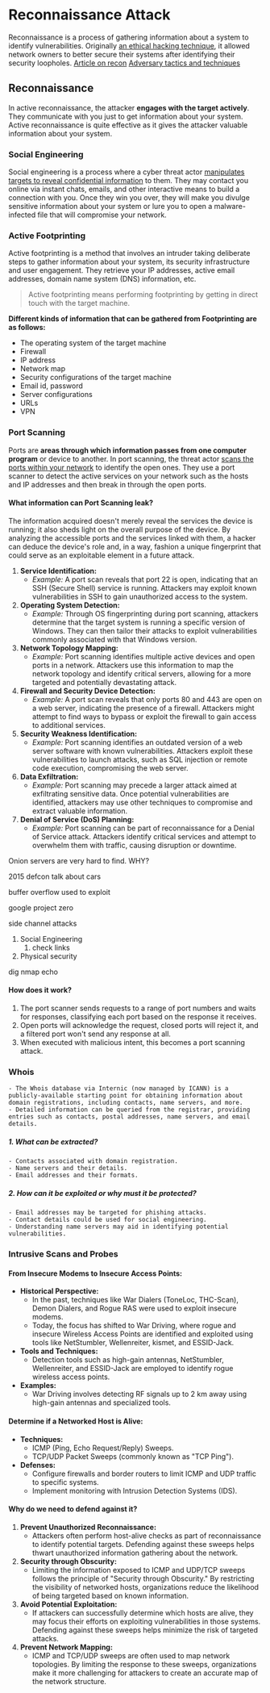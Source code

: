 
# Reconnaissance Attack
Reconnaissance is a process of gathering information about a system to identify vulnerabilities. Originally [an ethical hacking technique](https://www.makeuseof.com/how-ethical-hacking-can-stop-hackers/), it allowed network owners to better secure their systems after identifying their security loopholes.
[Article on recon](https://www.makeuseof.com/what-are-reconnaissance-attacks-and-how-do-they-work/)
[Adversary tactics and techniques](https://attack.mitre.org/)

##  Reconnaissance
In active reconnaissance, the attacker **engages with the target actively**. They communicate with you just to get information about your system. Active reconnaissance is quite effective as it gives the attacker valuable information about your system.
### Social Engineering
Social engineering is a process where a cyber threat actor [manipulates targets to reveal confidential information](https://www.makeuseof.com/tag/social-engineering-makeuseof-explains/) to them. They may contact you online via instant chats, emails, and other interactive means to build a connection with you. 
Once they win you over, they will make you divulge sensitive information about your system or lure you to open a malware-infected file that will compromise your network.
### Active Footprinting
Active footprinting is a method that involves an intruder taking deliberate steps to gather information about your system, its security infrastructure and user engagement. They retrieve your IP addresses, active email addresses, domain name system (DNS) information, etc.

>Active footprinting means performing footprinting by getting in direct touch with the target machine.

**Different kinds of information that can be gathered from Footprinting are as follows:**
- The operating system of the target machine
- Firewall
- IP address
- Network map
- Security configurations of the target machine
- Email id, password
- Server configurations
- URLs
- VPN

### Port Scanning
Ports are **areas through which information passes from one computer program** or device to another. In port scanning, the threat actor [scans the ports within your network](https://www.makeuseof.com/what-is-port-scanning/) to identify the open ones. They use a port scanner to detect the active services on your network such as the hosts and IP addresses and then break in through the open ports.
#### What information can Port Scanning leak?
The information acquired doesn't merely reveal the services the device is running; it also sheds light on the overall purpose of the device. By analyzing the accessible ports and the services linked with them, a hacker can deduce the device's role and, in a way, fashion a unique fingerprint that could serve as an exploitable element in a future attack.
1. **Service Identification:**
    - _Example:_ A port scan reveals that port 22 is open, indicating that an SSH (Secure Shell) service is running. Attackers may exploit known vulnerabilities in SSH to gain unauthorized access to the system.
2. **Operating System Detection:**
    - _Example:_ Through OS fingerprinting during port scanning, attackers determine that the target system is running a specific version of Windows. They can then tailor their attacks to exploit vulnerabilities commonly associated with that Windows version.
3. **Network Topology Mapping:**
    - _Example:_ Port scanning identifies multiple active devices and open ports in a network. Attackers use this information to map the network topology and identify critical servers, allowing for a more targeted and potentially devastating attack.
4. **Firewall and Security Device Detection:**
    - _Example:_ A port scan reveals that only ports 80 and 443 are open on a web server, indicating the presence of a firewall. Attackers might attempt to find ways to bypass or exploit the firewall to gain access to additional services.
5. **Security Weakness Identification:**
    - _Example:_ Port scanning identifies an outdated version of a web server software with known vulnerabilities. Attackers exploit these vulnerabilities to launch attacks, such as SQL injection or remote code execution, compromising the web server.
6. **Data Exfiltration:**
    - _Example:_ Port scanning may precede a larger attack aimed at exfiltrating sensitive data. Once potential vulnerabilities are identified, attackers may use other techniques to compromise and extract valuable information.
7. **Denial of Service (DoS) Planning:**   
    - _Example:_ Port scanning can be part of reconnaissance for a Denial of Service attack. Attackers identify critical services and attempt to overwhelm them with traffic, causing disruption or downtime.






Onion servers are very hard to find. WHY?

2015 defcon talk about cars

buffer overflow used to exploit

google project zero

side channel attacks


1. Social Engineering
	1. check links
2. Physical security

dig 
nmap
echo

#### How does it work?
1. The port scanner sends requests to a range of port numbers and waits for responses, classifying each port based on the response it receives. 
2. Open ports will acknowledge the request, closed ports will reject it, and a filtered port won't send any response at all. 
3. When executed with malicious intent, this becomes a port scanning attack.

### Whois 
	- The Whois database via Internic (now managed by ICANN) is a publicly-available starting point for obtaining information about domain registrations, including contacts, name servers, and more.
    - Detailed information can be queried from the registrar, providing entries such as contacts, postal addresses, name servers, and email details.

#####  1. What can be extracted?
    - Contacts associated with domain registration.
    - Name servers and their details.
    - Email addresses and their formats.
##### 2. How can it be exploited or why must it be protected?
    - Email addresses may be targeted for phishing attacks.
    - Contact details could be used for social engineering.
    - Understanding name servers may aid in identifying potential vulnerabilities.


### Intrusive Scans and Probes
#### From Insecure Modems to Insecure Access Points:
- **Historical Perspective:**
    - In the past, techniques like War Dialers (ToneLoc, THC-Scan), Demon Dialers, and Rogue RAS were used to exploit insecure modems.
    - Today, the focus has shifted to War Driving, where rogue and insecure Wireless Access Points are identified and exploited using tools like NetStumbler, Wellenreiter, kismet, and ESSID-Jack.
- **Tools and Techniques:**
    - Detection tools such as high-gain antennas, NetStumbler, Wellenreiter, and ESSID-Jack are employed to identify rogue wireless access points.
- **Examples:**
    - War Driving involves detecting RF signals up to 2 km away using high-gain antennas and specialized tools.
#### Determine if a Networked Host is Alive:
- **Techniques:**
    - ICMP (Ping, Echo Request/Reply) Sweeps.
    - TCP/UDP Packet Sweeps (commonly known as "TCP Ping").
- **Defenses:**
    - Configure firewalls and border routers to limit ICMP and UDP traffic to specific systems.
    - Implement monitoring with Intrusion Detection Systems (IDS).
#### Why do we need to defend against it?
1. **Prevent Unauthorized Reconnaissance:**
    - Attackers often perform host-alive checks as part of reconnaissance to identify potential targets. Defending against these sweeps helps thwart unauthorized information gathering about the network.
2. **Security through Obscurity:**
    - Limiting the information exposed to ICMP and UDP/TCP sweeps follows the principle of "Security through Obscurity." By restricting the visibility of networked hosts, organizations reduce the likelihood of being targeted based on known information.
3. **Avoid Potential Exploitation:**
    - If attackers can successfully determine which hosts are alive, they may focus their efforts on exploiting vulnerabilities in those systems. Defending against these sweeps helps minimize the risk of targeted attacks.
4. **Prevent Network Mapping:**
    - ICMP and TCP/UDP sweeps are often used to map network topologies. By limiting the response to these sweeps, organizations make it more challenging for attackers to create an accurate map of the network structure.


